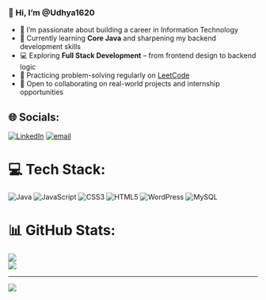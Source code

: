 ### 👋 Hi, I’m @Udhya1620  

- 👀 I’m passionate about building a career in Information Technology  
- 🌱 Currently learning **Core Java** and sharpening my backend development skills  
- 💻 Exploring **Full Stack Development** – from frontend design to backend logic  
- 🧠 Practicing problem-solving regularly on [LeetCode](https://leetcode.com/u/udhyakumar162000/)  
- 🤝 Open to collaborating on real-world projects and internship opportunities  
  

## 🌐 Socials:
[![LinkedIn](https://img.shields.io/badge/LinkedIn-%230077B5.svg?logo=linkedin&logoColor=white)](https://linkedin.com/in/https://www.linkedin.com/in/udhya-kumar-2a0439228/) [![email](https://img.shields.io/badge/Email-D14836?logo=gmail&logoColor=white)](mailto:udhyakumar162000@gmail.com) 

# 💻 Tech Stack:
![Java](https://img.shields.io/badge/java-%23ED8B00.svg?style=flat&logo=openjdk&logoColor=white) ![JavaScript](https://img.shields.io/badge/javascript-%23323330.svg?style=flat&logo=javascript&logoColor=%23F7DF1E) ![CSS3](https://img.shields.io/badge/css3-%231572B6.svg?style=flat&logo=css3&logoColor=white) ![HTML5](https://img.shields.io/badge/html5-%23E34F26.svg?style=flat&logo=html5&logoColor=white) ![WordPress](https://img.shields.io/badge/WordPress-%23117AC9.svg?style=flat&logo=WordPress&logoColor=white) ![MySQL](https://img.shields.io/badge/mysql-4479A1.svg?style=flat&logo=mysql&logoColor=white)
# 📊 GitHub Stats:
![](https://nirzak-streak-stats.vercel.app/?user=udhya1620&theme=dark&hide_border=true)<br/>
![](https://github-readme-stats.vercel.app/api/top-langs/?username=udhya1620&theme=dark&hide_border=true&include_all_commits=true&count_private=false&layout=compact)

---
[![](https://visitcount.itsvg.in/api?id=udhya1620&icon=10&color=13)](https://visitcount.itsvg.in)

<!-- Proudly created with GPRM ( https://gprm.itsvg.in ) -->
